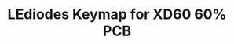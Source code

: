 ---
layout: layouts/keymapdb_entry.njk
OS: []
keymap_author: LEdiodes
firmware: QMK
hasHomeRowMods: False
hasLetterOnThumb: False
hasVerticalCombos: False
thumb: https://i.imgur.com/pDneawX.jpg
imageDate: idk
keyCount: 67
keyboard: DZ60
languages: ['English']
layerCount: 3
title: "LEdiodes Keymap for XD60 60% PCB"
split: False
stagger: row
summary: 
keymap_url: https://github.com/LEdiodes/qmk_firmware/tree/master/keyboards/dz60/keymaps/LEdiodes
writeup: https://github.com/LEdiodes/qmk_firmware/tree/master/keyboards/dz60/keymaps/LEdiodes/readme.md
---